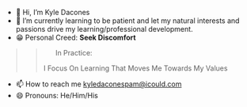 - 👋 Hi, I’m Kyle Dacones
- 🌱 I’m currently learning to be patient and let my natural interests and passions drive my learning/professional development. 
- 😁 Personal Creed: **Seek Discomfort** 
>> <ul>In Practice:</ul> I Focus On Learning That Moves Me Towards My Values
- 📫 How to reach me kyledaconespam@icould.com
- 😄 Pronouns: He/Him/His

<!---
Kdacones94/Kdacones94 is a ✨ special ✨ repository because its `README.md` (this file) appears on your GitHub profile.
You can click the Preview link to take a look at your changes.
--->
